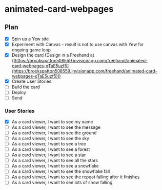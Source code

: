# animated-card-webpages

## Plan

- [x] Spin up a Yew site
- [x] Experiment with Canvas - result is not to use canvas with Yew for ongoing game loop
- [x] Design the card (Design in a Freehand at ([https://brookspatton508559.invisionapp.com/freehand/animated-card-webpages-qTaE5uzf5](https://brookspatton508559.invisionapp.com/freehand/animated-card-webpages-qTaE5uzf5)))
- [x] Create User Stories
- [ ] Build the card
- [ ] Deploy
- [ ] Send

### User Stories
- [x] As a card viewer, I want to see my name
- [ ] As a card viewer, I want to see the message
- [ ] As a card viewer, I want to see the ground
- [ ] As a card viewer, I want to see the sky
- [ ] As a card viewer, I want to see a tree
- [ ] As a card viewer, I want to see a forest
- [ ] As a card viewer, I want to see a star
- [ ] As a card viewer, I want to see all the stars
- [ ] As a card viewer, I want to see a snowflake
- [ ] As a card viewer, I want to see the snowflake fall
- [ ] As a card viewer, I want to see the repeat falling after it finishes
- [ ] As a card viewer, I want to see lots of snow falling
